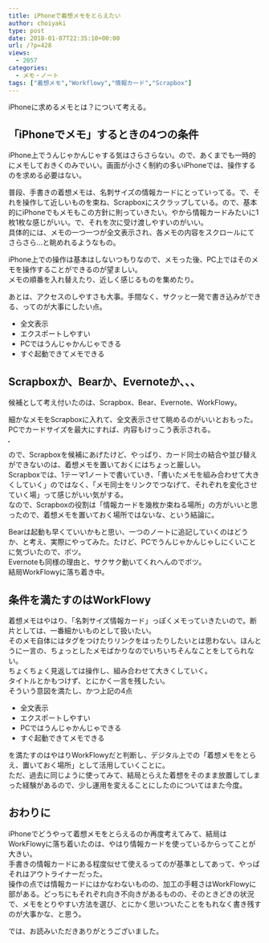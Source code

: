 ```yaml
---
title: iPhoneで着想メモをとらえたい
author: choiyaki
type: post
date: 2018-01-07T22:35:10+00:00
url: /?p=428
views:
  - 2057
categories:
  - メモ・ノート
tags: ["着想メモ","Workflowy","情報カード","Scrapbox"]
---
```

iPhoneに求めるメモとは？について考える。

## 「iPhoneでメモ」するときの4つの条件

iPhone上でうんじゃかんじゃする気はさらさらない。ので、あくまでも一時的にメモしておきくのみでいい。画面が小さく制約の多いiPhoneでは、操作するのを求める必要はない。

普段、手書きの着想メモは、名刺サイズの情報カードにとっていってる。で、それを操作して近しいものを束ね、Scrapboxにスクラップしている。ので、基本的にiPhoneでもメモもこの方針に則っていきたい。やから情報カードみたいに1枚1枚な感じがいい。で、それを次に受け渡しやすいのがいい。  
具体的には、メモの一つ一つが全文表示され、各メモの内容をスクロールにてさらさら…と眺めれるようなもの。

iPhone上での操作は基本はしないつもりなので、メモった後、PC上ではそのメモを操作することができるのが望ましい。  
メモの順番を入れ替えたり、近しく感じるものを集めたり。

あとは、アクセスのしやすさも大事。手間なく、サクッと一発で書き込みができる、ってのが大事にしたい点。

  * 全文表示
  * エクスポートしやすい
  * PCではうんじゃかんじゃできる
  * すぐ起動できてメモできる

## Scrapboxか、Bearか、Evernoteか、、、

候補として考え付いたのは、Scrapbox、Bear、Evernote、WorkFlowy。

細かなメモをScrapboxに入れて、全文表示させて眺めるのがいいとおもった。PCでカードサイズを最大にすれば、内容もけっこう表示される。

<a href="https://www.flickr.com/photos/57988299@N08/25694679248" target="_blank" rel="nofollow"><img src="https://i1.wp.com/farm5.static.flickr.com/4691/25694679248_2a10ac4483.jpg?w=660" alt="" title="IMG_0635 by choiyaki, on Flickr" style="border: 1px solid black;" data-recalc-dims="1" /></a>

ので、Scrapboxを候補にあげたけど、やっぱり、カード同士の結合や並び替えができないのは、着想メモを置いておくにはちょっと厳しい。  
Scrapboxでは、1テーマ1ノートで書いていき、「書いたメモを組み合わせて大きくしていく」のではなく、「メモ同士をリンクでつなげて、それぞれを変化させていく場」って感じがいい気がする。  
なので、Scrapboxの役割は「情報カードを幾枚か束ねる場所」の方がいいと思ったので、着想メモを置いておく場所ではないな、という結論に。

Bearは起動も早くていいかもと思い、一つのノートに追記していくのはどうか、と考え、実際にやってみた。たけど、PCでうんじゃかんじゃしにくいことに気づいたので、ボツ。  
Evernoteも同様の理由と、サクサク動いてくれへんのでボツ。  
結局WorkFlowyに落ち着き中。

## 条件を満たすのはWorkFlowy

着想メモはやはり、「名刺サイズ情報カード」っぽくメモっていきたいので。断片としては、一番細かいものとして扱いたい。  
そのメモ自体にはタグをつけたりリンクをはったりしたいとは思わない。ほんとうに一言の、ちょっとしたメモばかりなのでいちいちそんなことをしてられない。  
ちょくちょく見返しては操作し、組み合わせて大きくしていく。  
タイトルとかもつけず、とにかく一言を残したい。  
そういう意図を満たし、かつ上記の4点

  * 全文表示
  * エクスポートしやすい
  * PCではうんじゃかんじゃできる
  * すぐ起動できてメモできる

を満たすのはやはりWorkFlowyだと判断し、デジタル上での「着想メモをとらえ、置いておく場所」として活用していくことに。  
ただ、過去に同じように使ってみて、結局とらえた着想をそのまま放置してしまった経験があるので、少し運用を変えることにしたのについてはまた今度。

## おわりに

iPhoneでどうやって着想メモをとらえるのか再度考えてみて、結局はWorkFlowyに落ち着いたのは、やはり情報カードを使っているからってことが大きい。  
手書きの情報カードにある程度似せて使えるってのが基準としてあって、やっぱそれはアウトライナーだった。  
操作の点では情報カードにはかなわないものの、加工の手軽さはWorkFlowyに部がある。どっちにもそれぞれ向き不向きがあるものの、そのときどきの状況で、メモをとりやすい方法を選び、とにかく思いついたことをもれなく書き残すのが大事かな、と思う。

では、お読みいただきありがとうございました。
